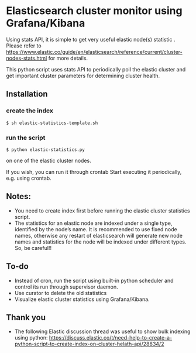 # Elasticsearch cluster monitor using Grafana/Kibana

Using stats API, it is simple to get very useful elastic node(s) statistic . Please refer to https://www.elastic.co/guide/en/elasticsearch/reference/current/cluster-nodes-stats.html for more details.

This python script uses stats API to periodically poll the elastic cluster and get important cluster parameters for determining cluster health.

## Installation

### create the index
```
$ sh elastic-statistics-template.sh
```

### run the script
```
$ python elastic-statistics.py 
```
on one of the elastic cluster nodes.

If you wish, you can run it through crontab Start executing it periodically, e.g. using crontab.

## Notes: 
* You need to create index first before running the elastic cluster statistics script.
* The statistics for an elastic node are indexed under a single type, identified by the node’s name. It is recommended to use fixed node names, otherwise any restart of elasticsearch will generate new node names and statistics for the node will be indexed under different types. So, be careful!!

## To-do
* Instead of cron, run the script using built-in python scheduler and control its run through supervisor daemon.
* Use curator to delete the old statistics
* Visualize elastic cluster statistics using Grafana/Kibana.

## Thank you
* The following Elastic discussion thread was useful to show bulk indexing using python:
https://discuss.elastic.co/t/need-help-to-create-a-python-script-to-create-index-on-cluster-helath-api/28834/2


